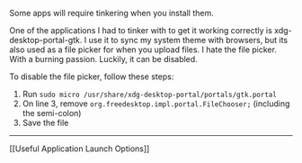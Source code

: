 Some apps will require tinkering when you install them.

One of the applications I had to tinker with to get it working correctly is xdg-desktop-portal-gtk.
I use it to sync my system theme with browsers, but its also used as a file picker for when you upload files.
I hate the file picker. With a burning passion. Luckily, it can be disabled.

To disable the file picker, follow these steps:
1. Run  `sudo micro /usr/share/xdg-desktop-portal/portals/gtk.portal`
2. On line 3, remove `org.freedesktop.impl.portal.FileChooser;` (including the semi-colon)
3. Save the file

---
[[Useful Application Launch Options]]